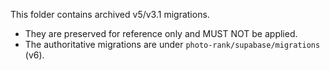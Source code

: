 This folder contains archived v5/v3.1 migrations.

- They are preserved for reference only and MUST NOT be applied.
- The authoritative migrations are under `photo-rank/supabase/migrations` (v6).

